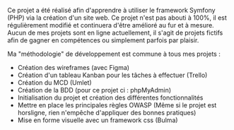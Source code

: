 Ce projet a été réalisé afin d'apprendre à utiliser le framework Symfony (PHP) via la création d'un site web. 
Ce projet n'est pas abouti à 100%, il est régulièrement modifié et continuera d'être amélioré au fur et à mesure. 
Aucun de mes projets sont en ligne actuellement, il s'agit de projets fictifs afin de gagner en compétences ou simplement parfois par plaisir. 

Ma "méthodologie" de développement est commune à tous mes projets : 
- Création des wireframes (avec Figma)
- Création d'un tableau Kanban pour les tâches à effectuer (Trello)
- Création du MCD (Umlet)
- Création de la BDD (pour ce projet ci : phpMyAdmin)
- Initialisation du projet et création des différentes fonctionnalités
- Mettre en place les principales règles OWASP (Même si le projet est horsligne, rien n'empêche d'appliquer des bonnes pratiques)
- Mise en forme visuelle avec un framework css (Bulma)
  
